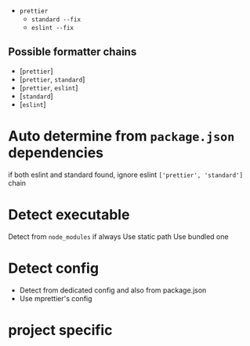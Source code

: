 
- `prettier`
  - `standard --fix`
  - `eslint --fix`

## Possible formatter chains

- [`prettier`]
- [`prettier`, `standard`]
- [`prettier`, `eslint`]
- [`standard`]
- [`eslint`]

# Auto determine from `package.json` dependencies

if both eslint and standard found, ignore eslint `['prettier', 'standard']` chain

# Detect executable

Detect from `node_modules` if always
Use static path
Use bundled one

# Detect config

- Detect from dedicated config and also from package.json
- Use mprettier's config

# project specific
